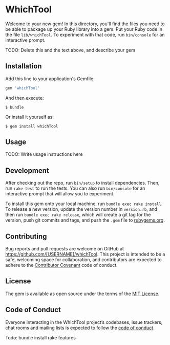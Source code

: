 # WhichTool

Welcome to your new gem! In this directory, you'll find the files you need to be able to package up your Ruby library into a gem. Put your Ruby code in the file `lib/whichTool`. To experiment with that code, run `bin/console` for an interactive prompt.

TODO: Delete this and the text above, and describe your gem

## Installation

Add this line to your application's Gemfile:

```ruby
gem 'whichTool'
```

And then execute:

    $ bundle

Or install it yourself as:

    $ gem install whichTool

## Usage

TODO: Write usage instructions here

## Development

After checking out the repo, run `bin/setup` to install dependencies. Then, run `rake test` to run the tests. You can also run `bin/console` for an interactive prompt that will allow you to experiment.

To install this gem onto your local machine, run `bundle exec rake install`. To release a new version, update the version number in `version.rb`, and then run `bundle exec rake release`, which will create a git tag for the version, push git commits and tags, and push the `.gem` file to [rubygems.org](https://rubygems.org).

## Contributing

Bug reports and pull requests are welcome on GitHub at https://github.com/[USERNAME]/whichTool. This project is intended to be a safe, welcoming space for collaboration, and contributors are expected to adhere to the [Contributor Covenant](http://contributor-covenant.org) code of conduct.

## License

The gem is available as open source under the terms of the [MIT License](http://opensource.org/licenses/MIT).

## Code of Conduct

Everyone interacting in the WhichTool project’s codebases, issue trackers, chat rooms and mailing lists is expected to follow the [code of conduct](https://github.com/[USERNAME]/whichTool/blob/master/CODE_OF_CONDUCT.md).


Todo:
bundle install
rake features